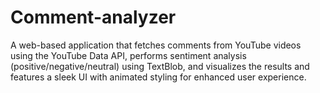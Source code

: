 # Comment-analyzer
A web-based application that fetches comments from YouTube videos using the YouTube Data API, performs sentiment analysis (positive/negative/neutral) using TextBlob, and visualizes the results and features a sleek UI with animated styling for enhanced user experience.

